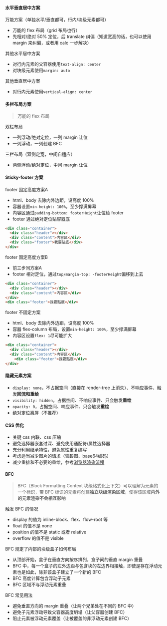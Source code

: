 #### 水平垂直居中方案

万能方案（单独水平/垂直都可，行内/块级元素都可）

- 万能的 flex 布局（grid 布局也行）
- 先相对/绝对 50% 定位，后 translate 纠偏（知道宽高的话，也可以使用 margin 来纠偏，或者用 calc 一步解决）

其他水平居中方案

- 对行内元素的父容器使用`text-align: center`
- 对块级元素使用`margin: auto`

其他垂直居中方案

- 对行内元素使用`vertical-align: center`

#### 多栏布局方案

> 万能的 flex 布局

双栏布局

- 一列浮动/绝对定位，一列 margin 让位
- 一列浮动，一列创建 BFC

三栏布局（双侧定宽，中间自适应）

- 两侧浮动/绝对定位，中间 margin 让位

#### Sticky-footer 方案

footer 固定高度方案A

- html、body 去除内外边距，设高度 100%
- 容器设置`min-height: 100%`，至少撑满屏幕
- 内容区通过`padding-bottom: footerHeight`让位给 footer
- footer 通过绝对定位贴容器底

```html
<div class="container">
  <div class="header"></div>
  <div class="content">内容区</div>
  <div class="footer">我要贴底</div>
</div>
```

footer 固定高度方案B

- 前三步同方案A
- footer 相对定位，通过`top/margin-top: -footerHeight`偏移到上去

```html
<div class="container">
  <div class="header"></div>
  <div class="content">内容区</div>
</div>
<div class="footer">我要贴底</div>
```

footer 不固定方案

- html、body 去除内外边距，设高度 100%
- 容器 flex-column 布局，设置`min-height: 100%`，至少撑满屏幕
- 内容区设置`flex: 1`尽可能扩大

```html
<div class="container">
  <div class="header"></div>
  <div class="content">内容区</div>
	<div class="footer">我要贴底</div>  
</div>
```

#### 隐藏元素方案

- `display: none`，不占据空间（直接在 render-tree 上消失）、不响应事件、触发**回流和重绘**
- `visibility: hidden`，占据空间、不响应事件、只会触发**重绘**
- `opacity: 0`，占据空间、响应事件、只会触发**重绘**
- 绝对定位离屏（不推荐）

#### CSS 优化

- 关键 css 内联、css 压缩 
- 避免选择器嵌套过深、避免使用通配符/属性选择器
- 充分利用继承特性，避免属性重复编写
- 考虑适当减少图片的请求（雪碧图、base64编码）
- 减少重排和不必要的重绘，参考[浏览器渲染流程](./browser.md#浏览器渲染流程)

#### BFC

> BFC（Block Formatting Context 块级格式化上下文）可以理解为元素的一个标识，带 BFC 标识的元素将创建**独立块级渲染区域**，使得该区域**内外的元素渲染不会相互影响**

触发 BFC 的情况

- display 的值为 inline-block、flex、flow-root 等
- float 的值不是 none
- position 的值不是 static 或者 relative
- overflow 的值不是 visible

BFC 规定了内部的块级盒子如何布局

- 从顶部开始，盒子在垂直方向按序排列，盒子间的垂直 margin 重叠
- BFC 中，每一个盒子的左外边距与包含块的左边界相接触，即使是存在浮动元素也是如此，除非该盒子建立了一个新的 BFC
- BFC 高度计算包含浮动子元素
- BFC 区域不与浮动元素重叠

BFC 常见用法

- 避免垂直方向的 margin 重叠（让两个兄弟处在不同的 BFC 中）
- 避免子元素浮动导致父容器高度坍塌（让父容器创建 BFC）
- 阻止元素被浮动元素覆盖（让被覆盖的非浮动元素创建 BFC）
